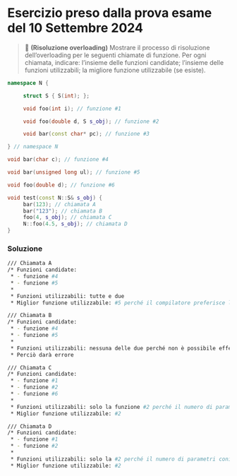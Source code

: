 # Esercizio preso dalla prova esame del 10 Settembre 2024

> :pushpin:  **(Risoluzione overloading)** Mostrare il processo di risoluzione dell’overloading per le seguenti chiamate di funzione. Per ogni chiamata, indicare: l’insieme delle funzioni candidate; l’insieme delle funzioni utilizzabili; la migliore funzione utilizzabile (se esiste).


```c++
namespace N {

     struct S { S(int); };

     void foo(int i); // funzione #1

     void foo(double d, S s_obj); // funzione #2

     void bar(const char* pc); // funzione #3

} // namespace N

void bar(char c); // funzione #4

void bar(unsigned long ul); // funzione #5

void foo(double d); // funzione #6

void test(const N::S& s_obj) {
     bar(123); // chiamata A
     bar("123"); // chiamata B
     foo(4, s_obj); // chiamata C
     N::foo(4.5, s_obj); // chiamata D
}
```

### Soluzione

```bash
/// Chiamata A
/* Funzioni candidate:
 * - funzione #4
 * - funzione #5
 *
 * Funzioni utilizzabili: tutte e due
 * Miglior funzione utilizzabile: #5 perché il compilatore preferisce la conversione da int a long piuttosto che la conversione da int a short

/// Chiamata B
/* Funzioni candidate:
 * - funzione #4
 * - funzione #5
 * 
 * Funzioni utilizzabili: nessuna delle due perché non è possibile effettuare una conversione da const char* a char oppure unsigned long
 * Perciò darà errore

/// Chiamata C
/* Funzioni candidate:
 * - funzione #1
 * - funzione #2
 * - funzione #6
 *
 * Funzioni utilizzabili: solo la funzione #2 perché il numero di parametri coincide; avverrà una conversione standard da int a double invece per l'oggetto s_obj avverrà un match identico
 * Miglior funzione utilizzabile: #2

/// Chiamata D
/* Funzioni candidate:
 * - funzione #1
 * - funzione #2
 *
 * Funzioni utilizzabili: solo la #2 perché il numero di parametri conincide
 * Miglior funzione utilizzabile: #2

```